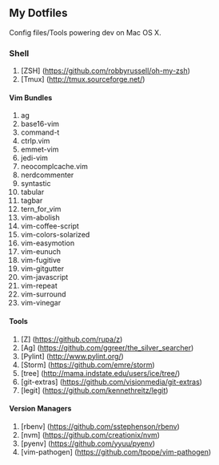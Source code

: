 My Dotfiles
--

Config files/Tools powering dev on Mac OS X.

### Shell
1. [ZSH] (https://github.com/robbyrussell/oh-my-zsh)
1. [Tmux] (http://tmux.sourceforge.net/)

#### Vim Bundles
1. ag
1. base16-vim
1. command-t
1. ctrlp.vim
1. emmet-vim
1. jedi-vim
1. neocomplcache.vim
1. nerdcommenter
1. syntastic
1. tabular
1. tagbar
1. tern_for_vim
1. vim-abolish
1. vim-coffee-script
1. vim-colors-solarized
1. vim-easymotion
1. vim-eunuch
1. vim-fugitive
1. vim-gitgutter
1. vim-javascript
1. vim-repeat
1. vim-surround
1. vim-vinegar

#### Tools
1. [Z] (https://github.com/rupa/z)
1. [Ag] (https://github.com/ggreer/the_silver_searcher)
1. [Pylint] (http://www.pylint.org/)
1. [Storm] (https://github.com/emre/storm)
1. [tree] (http://mama.indstate.edu/users/ice/tree/)
1. [git-extras] (https://github.com/visionmedia/git-extras)
1. [legit] (https://github.com/kennethreitz/legit)

#### Version Managers
1. [rbenv] (https://github.com/sstephenson/rbenv)
1. [nvm] (https://github.com/creationix/nvm)
1. [pyenv] (https://github.com/yyuu/pyenv)
1. [vim-pathogen] (https://github.com/tpope/vim-pathogen)
